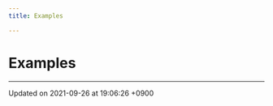 ```yaml
---
title: Examples

---
```


# Examples







-------------------------------

Updated on 2021-09-26 at 19:06:26 +0900
